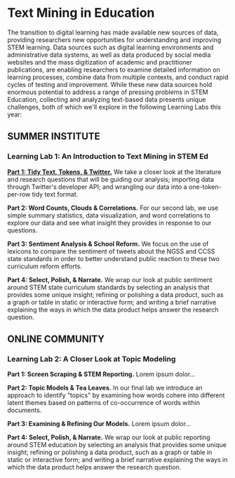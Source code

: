 # Text Mining in Education

The transition to digital learning has made available new sources of data, providing researchers new opportunities for understanding and improving STEM learning. Data sources such as digital learning environments and administrative data systems, as well as data produced by social media websites and the mass digitization of academic and practitioner publications, are enabling researchers to examine detailed information on learning processes, combine data from multiple contexts, and conduct rapid cycles of testing and improvement. While these new data sources hold enormous potential to address a range of pressing problems in STEM Education, collecting and analyzing text-based data presents unique challenges, both of which we'll explore in the following Learning Labs this year:

## SUMMER INSTITUTE

### Learning Lab 1: An Introduction to Text Mining in STEM Ed

[**Part 1: Tidy Text, Tokens, & Twitter.**](https://laser-institute.github.io/text-mining/01-tidy-text/01-tm-tutorial.html) We take a closer look at the literature and research questions that will be guiding our analysis; importing data through Twitter's developer API; and wrangling our data into a one-token-per-row tidy text format.

**Part 2: Word Counts, Clouds & Correlations.** For our second lab, we use simple summary statistics, data visualization, and word correlations to explore our data and see what insight they provides in response to our questions.

**Part 3: Sentiment Analysis & School Reform.** We focus on the use of lexicons to compare the sentiment of tweets about the NGSS and CCSS state standards in order to better understand public reaction to these two curriculum reform efforts. 

**Part 4: Select, Polish, & Narrate.** We wrap our look at public sentiment around STEM state curriculum standards by selecting an analysis that provides some unique insight; refining or polishing a data product, such as a graph or table in static or interactive form; and writing a brief narrative explaining the ways in which the data product helps answer the research question.

## ONLINE COMMUNITY

### Learning Lab 2: A Closer Look at Topic Modeling

**Part 1: Screen Scraping & STEM Reporting.** Lorem ipsum dolor...

**Part 2: Topic Models & Tea Leaves.** In our final lab we introduce an approach to identify "topics" by examining how words cohere into different latent themes based on patterns of co-occurrence of words within documents.

**Part 3: Examining & Refining Our Models.** Lorem ipsum dolor... 

**Part 4: Select, Polish, & Narrate.** We wrap our look at public reporting around STEM education by selecting an analysis that provides some unique insight; refining or polishing a data product, such as a graph or table in static or interactive form; and writing a brief narrative explaining the ways in which the data product helps answer the research question.

